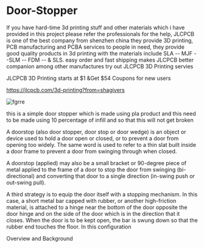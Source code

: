 # Door-Stopper

If you have hard-time 3d printing stuff and other materials which i have provided in this project please refer the professionals for the help, JLCPCB is one of the best company from shenzhen china they provide 3D printing, PCB manufacturing and PCBA services to people in need, they provide good quality products in 3d printing with the materials include
SLA -- MJF --SLM -- FDM -- & SLS. easy order and fast shipping makes JLCPCB better companion among other manufactures try out JLCPCB 3D Printing servies

JLCPCB 3D Printing starts at $1 &Get $54 Coupons for new users

https://jlcpcb.com/3d-printing?from=shagivers

![fgrre](https://user-images.githubusercontent.com/118260277/202397974-1ca43ed2-066c-41d2-8b91-7ee67a338475.jpg)


this is a simple door stopper which is made using pla product and this need to be made using 10 percentage of infill and so that this will not get broken

A doorstop (also door stopper, door stop or door wedge) is an object or device used to hold a door open or closed, or to prevent a door from opening too widely. The same word is used to refer to a thin slat built inside a door frame to prevent a door from swinging through when closed.

A doorstop (applied) may also be a small bracket or 90-degree piece of metal applied to the frame of a door to stop the door from swinging (bi-directional) and converting that door to a single direction (in-swing push or out-swing pull).



A third strategy is to equip the door itself with a stopping mechanism. In this case, a short metal bar capped with rubber, or another high-friction material, is attached to a hinge near the bottom of the door opposite the door hinge and on the side of the door which is in the direction that it closes. When the door is to be kept open, the bar is swung down so that the rubber end touches the floor. In this configuration

Overview and Background
